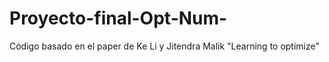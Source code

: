 # Proyecto-final-Opt-Num-
Código basado en el paper de Ke Li y Jitendra Malik "Learning to optimize"
